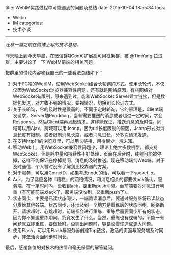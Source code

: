 title: WebIM实践过程中可能遇到的问题及总结
date: 2015-10-04 18:55:34
tags:
 - Weibo
 - IM
categories:
 - 技术杂谈
---

*迁移一篇之前在微博上写的技术总结。*

昨天晚上到今天早晨，在微信群QCon可扩展高可用框架群，被 @TimYang 拉进群，主要讨论了一下 WebIM前端的相关问题。

把群里的讨论内容和我自己的一些看法总结如下：

1. 对于PC端的WebIM，使用WebScoket结合长轮询的方式。使用长轮询，不仅仅因为WebSocket浏览器兼容性问题，还有就是网络原因，有些网络对WebSocket有限制，原来遇到过，能和WebSocket Server建立链接，但是数据包发送，对方收不到的情况。要视情况，切换到长轮训方式。
2. 关于长轮询，它的及时性是很高的。不同于定时轮询，它的原理是，Client端发请求，Server端Pendding，当有需要推送的消息或者超过一定时间，才会Response。然后Client端再发起请求。这样能保证，推送消息的及时性。同域可以用Ajax，跨域可以用Jsonp。因为url长度限制的原因，Jsonp形式对消息长度有限制。或者限制消息长度，或者消息过长，分多次请求发送。
3. 在支持http1.1的浏览器里，可以用长链接，用得很少，坑未知。
4. 移动Web上，用WebSocket兼容性问题少，理论上绝大多数机型，都支持WebScoket，但是耗电量和持续性不好处理，页面在后台时，线程可能被停掉，这样不能保证在停掉期间，消息的及时推送。现在移动端纯Web端，对于及时通信，个人暂时没有了解到比较靠谱的方案。
5. 对于服务，可以用CometD。如果考虑node的话，可以看一下socket.io。
6. Ack，为了适应各种『糟糕』的网络情况，和消息相关的都要做ack确认，服务端，在一定时间内，没收到ack，要重新push消息。而前端要对消息进行判重（有可能前端发ack了，服务端没收到，又重新push了）。
7. 状态同步，主要是已读状态同步，一端阅读消息后，要通过服务器将已读状态分发给其他各端。状态同步，还涉及到一个地方是重练后的状态同步。网络断开、请求超时、心跳超时，前端都会进行重练，重练后需要同步所有的状态，因为你不知道重练期间，究竟发生了什么。当然，重练也有逻辑的，不能一有问题就立即重练，要做延时。否则出问题时，容易滚雪球造成更大问题。
8. 使用Flash，可以用Flash与服务器创建Tcp链接，激活的页面与服务端及时同步，非激活页面同步时间长。

最后，感谢各位的对技术的热情和毫无保留的解答疑问。
